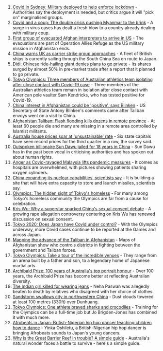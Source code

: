 1. [Covid in Sydney: Military deployed to help enforce lockdown](https://www.bbc.co.uk/news/world-australia-58021718) - Authorities say the deployment is needed, but critics argue it will "pick on" marginalised groups.
2. [Covid and a coup: The double crisis pushing Myanmar to the brink](https://www.bbc.co.uk/news/world-asia-57993930) - A surge in virus cases has dealt a fresh blow to a country already dealing with military coup.
3. [First group of evacuated Afghan interpreters to arrive in US](https://www.bbc.co.uk/news/world-us-canada-58019650) - The evacuations are part of Operation Allies Refuge as the US military mission in Afghanistan ends.
4. [China warns UK as carrier strike group approaches](https://www.bbc.co.uk/news/world-asia-58015367) - A fleet of British ships is currently sailing through the South China Sea en route to Japan.
5. [Didi: Chinese ride-hailing giant denies plans to go private](https://www.bbc.co.uk/news/business-58021828) - Its shares surged by almost 50% in pre-market trade after a report that it planned to go private.
6. [Tokyo Olympics: Three members of Australian athletics team isolating after close contact with Covid-19 case](https://www.bbc.co.uk/sport/olympics/58008218) - Three members of the Australian athletics team remain in isolation after close contact with American pole vaulter Sam Kendricks, who has tested positive for Covid-19.
7. [China interest in Afghanistan could be 'positive', says Blinken](https://www.bbc.co.uk/news/world-asia-58007517) - US Secretary of State Antony Blinken's comments came after Taliban envoys went on a visit to China.
8. [Afghanistan Taliban: Flash flooding kills dozens in remote province](https://www.bbc.co.uk/news/world-asia-58017439) - At least 60 people die and many are missing in a remote area controlled by Islamist militants.
9. [Australia house prices soar at 'unsustainable' rate](https://www.bbc.co.uk/news/business-58007746) - Six state capitals have seen record prices for the third quarter in a row, the survey said.
10. [Outspoken billionaire Sun Dawu jailed for 18 years in China](https://www.bbc.co.uk/news/world-asia-china-58007515) - Sun Dawu has in the past been vocal in criticising authorities and has spoken out about human rights.
11. [Anger as Covid-ravaged Malaysia lifts pandemic measures](https://www.bbc.co.uk/news/world-asia-57993617) - It comes as hospitals are overwhelmed, with pictures showing patients sharing oxygen cylinders.
12. [China expanding its nuclear capabilities, scientists say](https://www.bbc.co.uk/news/world-asia-china-57995185) - It is building a site that will have extra capacity to store and launch missiles, scientists say.
13. [Olympics: The hidden sight of Tokyo's homeless](https://www.bbc.co.uk/news/world-asia-58016848) - For many among Tokyo's homeless community the Olympics are far from a cause for celebration.
14. [Kris Wu: Why a superstar sparked China's sexual consent debate](https://www.bbc.co.uk/news/world-asia-china-57938328) - A growing rape allegation controversy centering on Kris Wu has renewed discussion on sexual consent.
15. [Tokyo 2020: Does Japan have Covid under control?](https://www.bbc.co.uk/news/57556978) - With the Olympics underway, more Covid cases continue to be reported at the Games and across Japan.
16. [Mapping the advance of the Taliban in Afghanistan](https://www.bbc.co.uk/news/world-asia-57933979) - Maps of Afghanistan show who controls districts in fighting between the government and Taliban forces.
17. [Tokyo Olympics: Take a tour of the incredible venues](https://www.bbc.co.uk/news/world-asia-57981049) - They range from an arena built by a father and son, to a legendary home of Japanese martial arts.
18. [Archibald Prize: 100 years of Australia's top portrait honour](https://www.bbc.co.uk/news/world-australia-57967778) - Over 100 years, the Archibald Prize has become better at reflecting Australian diversity.
19. [The Indian girl killed for wearing jeans](https://www.bbc.co.uk/news/world-asia-india-57968350) - Neha Paswan was allegedly beaten to death by relatives who disagreed with her choice of clothes.
20. [Sandstorm swallows city in northwestern China](https://www.bbc.co.uk/news/world-asia-china-57973810) - Dust clouds towered at least 100 metres (330ft) over Dunhuang.
21. [Tokyo Olympics: One athlete braved sharks and crocodiles](https://www.bbc.co.uk/news/world-australia-57938909) - Training for the Olympics can be a full-time job but Jo Brigden-Jones has combined it with much more.
22. [Afrobeats in Japan: British-Nigerian hip hop dancer teaching children how to dance](https://www.bbc.co.uk/news/world-africa-57949287) - Yinka Oshiletu, a British-Nigerian hip hop dancer is bringing Afrobeats sounds to Japan's young dancers.
23. [Why is the Great Barrier Reef in trouble? A simple guide](https://www.bbc.co.uk/news/world-australia-57938858) - Australia's natural wonder faces a battle to survive - here's a simple guide.
